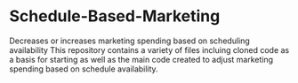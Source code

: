 # Schedule-Based-Marketing
Decreases or increases marketing spending based on scheduling availability
This repository contains a variety of files incluing cloned code as a basis for starting as well as the main code created to adjust marketing spending based on schedule availability.
